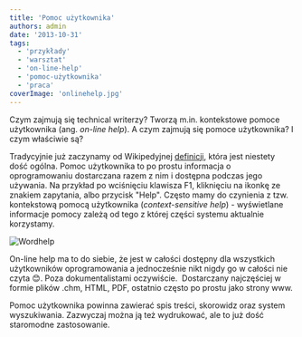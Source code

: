 ```yaml
---
title: 'Pomoc użytkownika'
authors: admin
date: '2013-10-31'
tags:
  - 'przykłady'
  - 'warsztat'
  - 'on-line-help'
  - 'pomoc-użytkownika'
  - 'praca'
coverImage: 'onlinehelp.jpg'
---
```


Czym zajmują się technical writerzy? Tworzą m.in. kontekstowe pomoce użytkownika
(ang. _on-line help_). A czym zajmują się pomoce użytkownika? I czym właściwie
są?

<!--truncate-->

Tradycyjnie już zaczynamy od Wikipedyjnej
[definicji](http://en.wikipedia.org/wiki/Online_help), która jest niestety dość
ogólna. Pomoc użytkownika to po prostu informacja o oprogramowaniu dostarczana
razem z nim i dostępna podczas jego używania. Na przykład po wciśnięciu klawisza
F1, kliknięciu na ikonkę ze znakiem zapytania, albo przycisk "Help". Często mamy
do czynienia z tzw. kontekstową pomocą użytkownika (_context-sensitive help_) -
wyświetlane informacje pomocy zależą od tego z której części systemu aktualnie
korzystamy.

![Wordhelp](images/Wordhelp.jpg)

On-line help ma to do siebie, że jest w całości dostępny dla wszystkich
użytkowników oprogramowania a jednocześnie nikt nigdy go w całości nie czyta 😊.
Poza dokumentalistami oczywiście.  Dostarczany najczęściej w formie plików .chm,
HTML, PDF, ostatnio często po prostu jako strony www.

Pomoc użytkownika powinna zawierać spis treści, skorowidz oraz system
wyszukiwania. Zazwyczaj można ją też wydrukować, ale to już dość staromodne
zastosowanie.

